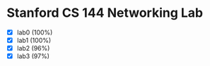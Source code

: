 Stanford CS 144 Networking Lab
==============================

- [x] lab0 (100%)
- [x] lab1 (100%)
- [x] lab2 (96%)
- [x] lab3 (97%)
